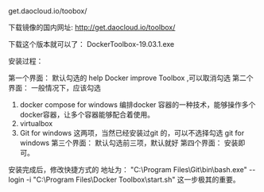 ## 

get.daocloud.io/toobox/


下载镜像的国内网址: http://get.daocloud.io/toolbox/

下载这个版本就可以了： DockerToolbox-19.03.1.exe    

安装过程：

第一个界面：
默认勾选的 help Docker improve Toolbox ,可以取消勾选
第二个界面：
一般情况下，应该勾选
1. docker compose for windows   编排docker 容器的一种技术，能够操作多个docker容器，让多个容器能够配合着使用。
1. virtualbox
1. Git for windows
这两项，当然已经安装过git 的，可以不选择勾选 git for windows
第三个界面：
默认勾选前三项，默认就好
第四个界面： 
安装即可。

安装完成后，修改快捷方式的 地址为： "C:\Program Files\Git\bin\bash.exe" --login -i "C:\Program Files\Docker Toolbox\start.sh"  这一步极其的重要。


